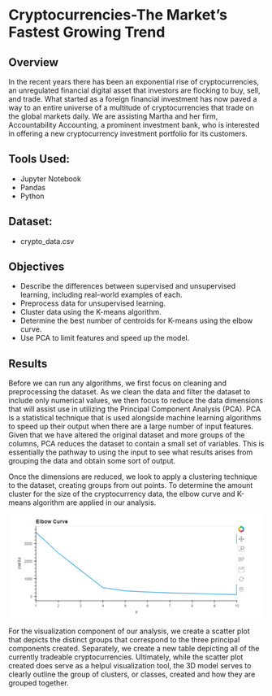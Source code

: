 # Cryptocurrencies-The Market’s Fastest Growing Trend

## Overview
In the recent years there has been an exponential rise of cryptocurrencies, an unregulated financial digital asset that investors are flocking to buy, sell, and trade. What started as a foreign financial investment has now paved a way to an entire universe of a multitude of cryptocurrencies that trade on the global markets daily. We are assisting Martha and her firm, Accountability Accounting, a prominent investment bank, who is interested in offering a new cryptocurrency investment portfolio for its customers. 

## Tools Used:
- Jupyter Notebook 
- Pandas
- Python

## Dataset:
- crypto_data.csv

## Objectives
- Describe the differences between supervised and unsupervised learning, including real-world examples of each.
- Preprocess data for unsupervised learning.
- Cluster data using the K-means algorithm.
- Determine the best number of centroids for K-means using the elbow curve.
- Use PCA to limit features and speed up the model.

## Results
Before we can run any algorithms, we first focus on cleaning and preprocessing the dataset. As we clean the data and filter the dataset to include only numerical values, we then focus to reduce the data dimensions that will assist use in utilizing the Principal Component Analysis (PCA). PCA is a statistical technique that is used alongside machine learning algorithms to speed up their output when there are a large number of input features. Given that we have altered the original dataset and more groups of the columns, PCA reduces the dataset to contain a small set of variables. This is essentially the pathway to using the input to see what results arises from grouping the data and obtain some sort of output.

Once the dimensions are reduced, we look to apply a clustering technique to the dataset, creating groups from out points. To determine the amount cluster for the size of the cryptocurrency data, the elbow curve and K-means algorithm are applied in our analysis. 

![elbow curve](Images/elbow_curve.png)

For the visualization component of our analysis, we create a scatter plot that depicts the distinct groups that correspond to the three principal components created. Separately, we create a new table depicting all of the currently tradeable cryptocurrencies. Ultimately, while the scatter plot created does serve as a helpul visualization tool, the 3D model serves to clearly outline the group of clusters, or classes, created and how they are grouped together. 

